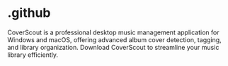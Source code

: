 # .github
CoverScout is a professional desktop music management application for Windows and macOS, offering advanced album cover detection, tagging, and library organization. Download CoverScout to streamline your music library efficiently.
